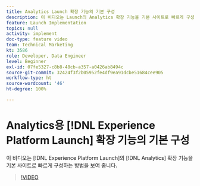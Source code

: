 ```yaml
---
title: Analytics Launch 확장 기능의 기본 구성
description: 이 비디오는 Launch의 Analytics 확장 기능을 기본 사이트로 빠르게 구성하는 방법을 보여 줍니다.
feature: Launch Implementation
topics: null
activity: implement
doc-type: feature video
team: Technical Marketing
kt: 3586
role: Developer, Data Engineer
level: Beginner
exl-id: 07fe5327-c8b8-48cb-a357-a0426ab8494c
source-git-commit: 32424f3f2b05952fe4df9ea91dcbe51684cee905
workflow-type: ht
source-wordcount: '46'
ht-degree: 100%

---
```


# Analytics용 [!DNL Experience Platform Launch] 확장 기능의 기본 구성

이 비디오는 [!DNL Experience Platform Launch]의 [!DNL Analytics] 확장 기능을 기본 사이트로 빠르게 구성하는 방법을 보여 줍니다.

>[!VIDEO](https://video.tv.adobe.com/v/28751/?quality=12)
